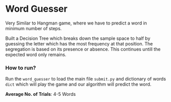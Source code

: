 # Word Guesser

Very Similar to Hangman game, where we have to predict a word in minimum number of steps.

Built a Decision Tree which breaks down the sample space to half by guessing the letter which has the most frequency at that position. The segregation is based on its presence or absence. This continues untill the expected word only remains.

### How to run?

Run the `word_guesser`  to load the main file `submit.py` and dictionary of words `dict` which will play the game and our algorithm will predict the word.

**Average No. of Trials**: 4-5 Words

